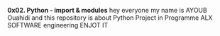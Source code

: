 **0x02. Python - import & modules**
hey everyone my name is AYOUB Ouahidi and this repository is about Python Project in Programme ALX SOFTWARE engineering ENJOT IT
